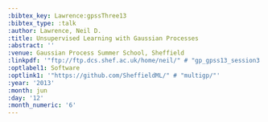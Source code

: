 ```yaml
---
:bibtex_key: Lawrence:gpssThree13
:bibtex_type: :talk
:author: Lawrence, Neil D.
:title: Unsupervised Learning with Gaussian Processes
:abstract: ''
:venue: Gaussian Process Summer School, Sheffield
:linkpdf: '"ftp://ftp.dcs.shef.ac.uk/home/neil/" # "gp_gpss13_session3.pdf"'
:optlabel1: Software
:optlink1: '"https://github.com/SheffieldML/" # "multigp/"'
:year: '2013'
:month: jun
:day: '12'
:month_numeric: '6'
---
```

